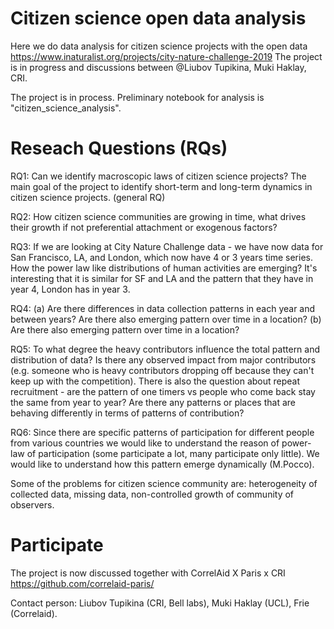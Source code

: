 # Citizen science open data analysis
Here we do data analysis for citizen science projects with the open data https://www.inaturalist.org/projects/city-nature-challenge-2019
The project is in progress and discussions between @Liubov Tupikina, Muki Haklay, CRI.

The project is in process. Preliminary notebook for analysis is "citizen_science_analysis". 

# Reseach Questions (RQs)
RQ1: Can we identify macroscopic laws of citizen science projects? The main goal of the project to identify short-term and long-term dynamics in citizen science projects.
(general RQ)

RQ2: How citizen science communities are growing in time, what drives their growth if not preferential attachment or exogenous factors?

RQ3: If we are looking at City Nature Challenge data - we have now data for San Francisco, LA, and London, which now have 4 or 3 years time series. How the power law like distributions of human activities are emerging? It's interesting that it is similar for SF and LA and the pattern that they have in year 4, London has in year 3.

RQ4: (a) Are there differences in data collection patterns in each year and between years? Are there also emerging pattern over time in a location? (b) Are there also emerging pattern over time in a location?

RQ5: To what degree the heavy contributors influence the total pattern and distribution of data? Is there any observed impact from major contributors (e.g. someone who is heavy contributors dropping off because they can't keep up with the competition). There is also the question about repeat recruitment - are the pattern of one timers vs people who come back stay the same from year to year? Are there any patterns or places that are behaving differently in terms of patterns of contribution? 

RQ6: Since there are specific patterns of participation for different people from various countries we 
would like to understand the reason of power-law of participation (some participate a lot, many participate only little).
We would like to understand how this pattern emerge dynamically (M.Pocco).


Some of the problems for citizen science community are: heterogeneity of collected data, missing data, non-controlled growth of community of observers.

# Participate 

The project is now discussed together with CorrelAid X Paris x CRI
https://github.com/correlaid-paris/ 

Contact person: Liubov Tupikina (CRI, Bell labs), Muki Haklay (UCL), Frie (Correlaid).





